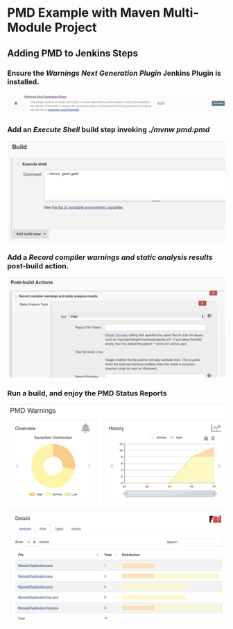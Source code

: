 # PMD Example with Maven Multi-Module Project

## Adding PMD to Jenkins Steps

### Ensure the *Warnings Next Generation Plugin* Jenkins Plugin is installed.

<img src="img/plugininstall.png" width="800">

### Add an *Execute Shell* build step invoking  *./mvnw pmd:pmd* 

<img src="img/buildstep.png" width="800">

### Add a *Record compiler warnings and static analysis results* post-build action. 

<img src="img/postbuildstep.png" width="800">

### Run a build, and enjoy the PMD Status Reports

<img src="img/pmdreport.png" width="800">